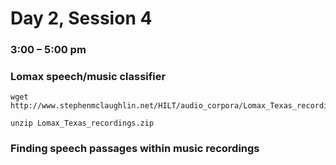 # Day 2, Session 4
### 3:00 – 5:00 pm





### Lomax speech/music classifier

<!-- File by file -->

```
wget http://www.stephenmclaughlin.net/HILT/audio_corpora/Lomax_Texas_recordings.zip

unzip Lomax_Texas_recordings.zip
```






<!-- Pull clips and sort them by hand -->

<!-- Start classifying files -->


<!-- Then do cross-validation within clips -->





### Finding speech passages within music recordings

